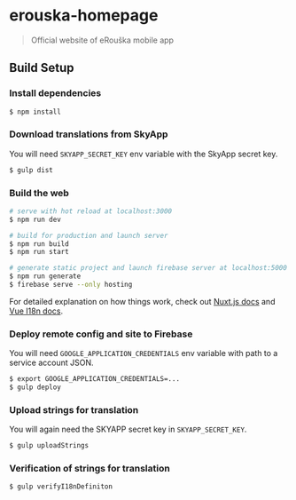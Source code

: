 # erouska-homepage

> Official website of eRouška mobile app

## Build Setup

### Install dependencies
```bash
$ npm install
```

### Download translations from SkyApp
You will need `SKYAPP_SECRET_KEY` env variable with the SkyApp secret key.
```bash
$ gulp dist
``` 

### Build the web
```bash
# serve with hot reload at localhost:3000
$ npm run dev

# build for production and launch server
$ npm run build
$ npm run start

# generate static project and launch firebase server at localhost:5000
$ npm run generate
$ firebase serve --only hosting
```

For detailed explanation on how things work, check out [Nuxt.js docs](https://nuxtjs.org) and [Vue I18n docs](https://kazupon.github.io/vue-i18n/).

### Deploy remote config and site to Firebase
You will need `GOOGLE_APPLICATION_CREDENTIALS` env variable with path to a service account JSON.
```bash
$ export GOOGLE_APPLICATION_CREDENTIALS=...
$ gulp deploy
```

### Upload strings for translation
You will again need the SKYAPP secret key in `SKYAPP_SECRET_KEY`.
```bash
$ gulp uploadStrings
```

### Verification of strings for translation
```bash
$ gulp verifyI18nDefiniton
```
